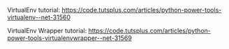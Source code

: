 VirtualEnv tutorial: 
https://code.tutsplus.com/articles/python-power-tools-virtualenv--net-31560

VirtualEnv Wrapper tutorial:
https://code.tutsplus.com/articles/python-power-tools-virtualenvwrapper--net-31569
